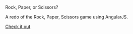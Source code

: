 Rock, Paper, or Scissors?

A redo of the Rock, Paper, Scissors game using AngularJS.

[Check it out](http://danielrockpaperscissors-angular.surge.sh/)
